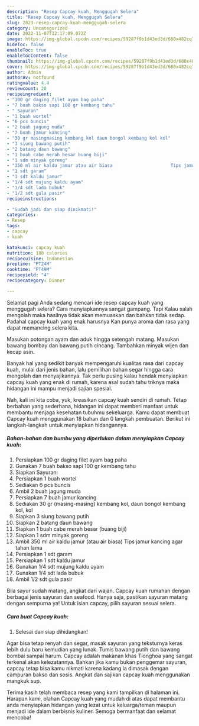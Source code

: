 ```yaml
---
description: "Resep Capcay kuah, Menggugah Selera"
title: "Resep Capcay kuah, Menggugah Selera"
slug: 2823-resep-capcay-kuah-menggugah-selera
category: Uncategorized
date: 2022-11-07T12:17:09.072Z
image: https://img-global.cpcdn.com/recipes/59287f9b1d43ed3d/680x482cq70/capcay-kuah-foto-resep-utama.jpg
hideToc: false
enableToc: true
enableTocContent: false
thumbnail: https://img-global.cpcdn.com/recipes/59287f9b1d43ed3d/680x482cq70/capcay-kuah-foto-resep-utama.jpg
cover: https://img-global.cpcdn.com/recipes/59287f9b1d43ed3d/680x482cq70/capcay-kuah-foto-resep-utama.jpg
author: Admin
authorAv: notfound
ratingvalue: 4.4
reviewcount: 20
recipeingredient:
- "100 gr daging filet ayam bag paha"
- "7 buah bakso sapi 100 gr kembang tahu"
- " Sayuran"
- "1 buah wortel"
- "6 pcs buncis"
- "2 buah jagung muda"
- "7 buah jamur kancing"
- "30 gr masingmasing kembang kol daun bongol kembang kol kol"
- "3 siung bawang putih"
- "2 batang daun bawang"
- "1 buah cabe merah besar buang biji"
- "1 sdm minyak goreng"
- "350 ml air kaldu jamur atau air biasa                      Tips jamur kancing agar tahan lama"
- "1 sdt garam"
- "1 sdt kaldu jamur"
- "1/4 sdt mujung kaldu ayam"
- "1/4 sdt lada bubuk"
- "1/2 sdt gula pasir"
recipeinstructions:

- "Sudah jadi dan siap dinikmati!"
categories:
- Resep
tags:
- capcay
- kuah

katakunci: capcay kuah 
nutrition: 180 calories
recipecuisine: Indonesian
preptime: "PT24M"
cooktime: "PT49M"
recipeyield: "4"
recipecategory: Dinner

---
```



Selamat pagi Anda sedang mencari ide resep capcay kuah yang menggugah selera? Cara menyiapkannya sangat gampang. Tapi Kalau salah mengolah maka hasilnya tidak akan memuaskan dan bahkan tidak sedap. Padahal capcay kuah yang enak harusnya Kan punya aroma dan rasa yang dapat memancing selera kita.


Masukan potongan ayam dan aduk hingga setengah matang. Masukan bawang bombay dan bawang putih cincang. Tambahkan minyak wijen dan kecap asin.

Banyak hal yang sedikit banyak mempengaruhi kualitas rasa dari capcay kuah, mulai dari jenis bahan, lalu pemilihan bahan segar hingga cara mengolah dan menyajikannya. Tak perlu pusing kalau hendak menyiapkan capcay kuah yang enak di rumah, karena asal sudah tahu triknya maka hidangan ini mampu menjadi sajian spesial.


Nah, kali ini kita coba, yuk, kreasikan capcay kuah sendiri di rumah. Tetap berbahan yang sederhana, hidangan ini dapat memberi manfaat untuk membantu menjaga kesehatan tubuhmu sekeluarga. Kamu dapat membuat Capcay kuah menggunakan 18 bahan dan 0 langkah pembuatan. Berikut ini langkah-langkah untuk menyiapkan hidangannya.

<!--inarticleads1-->

##### Bahan-bahan dan bumbu yang diperlukan dalam menyiapkan Capcay kuah:

1. Persiapkan 100 gr daging filet ayam bag paha
1. Gunakan 7 buah bakso sapi 100 gr kembang tahu
1. Siapkan  Sayuran:
1. Persiapkan 1 buah wortel
1. Sediakan 6 pcs buncis
1. Ambil 2 buah jagung muda
1. Persiapkan 7 buah jamur kancing
1. Sediakan 30 gr (masing-masing) kembang kol, daun bongol kembang kol, kol
1. Siapkan 3 siung bawang putih
1. Siapkan 2 batang daun bawang
1. Siapkan 1 buah cabe merah besar (buang biji)
1. Siapkan 1 sdm minyak goreng
1. Ambil 350 ml air kaldu jamur (atau air biasa)                      Tips jamur kancing agar tahan lama
1. Persiapkan 1 sdt garam
1. Persiapkan 1 sdt kaldu jamur
1. Gunakan 1/4 sdt mujung kaldu ayam
1. Gunakan 1/4 sdt lada bubuk
1. Ambil 1/2 sdt gula pasir


Bila sayur sudah matang, angkat dari wajan. Capcay kuah rumahan dengan berbagai jenis sayuran dan seafood. Hanya saja, pastikan sayuran matang dengan sempurna ya! Untuk isian capcay, pilih sayuran sesuai selera. 

<!--inarticleads2-->

##### Cara buat Capcay kuah:


1. Selesai dan siap dihidangkan!

Agar bisa tetap renyah dan segar, masak sayuran yang teksturnya keras lebih dulu baru kemudian yang lunak. Tumis bawang putih dan bawang bombai sampai harum. Capcay adalah makanan khas Tionghoa yang sangat terkenal akan kelezatannya. Bahkan jika kamu bukan penggemar sayuran, capcay tetap bisa kamu nikmati karena kadang ia dimasak dengan campuran bakso dan sosis. Angkat dan sajikan capcay kuah menggunakan mangkuk sup. 

Terima kasih telah membaca resep yang kami tampilkan di halaman ini. Harapan kami, olahan Capcay kuah yang mudah di atas dapat membantu anda menyiapkan hidangan yang lezat untuk keluarga/teman maupun menjadi ide dalam berbisnis kuliner. Semoga bermanfaat dan selamat mencoba!
